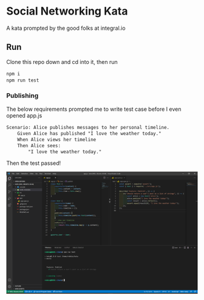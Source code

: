 # Social Networking Kata

A kata prompted by the good folks at integral.io

## Run

Clone this repo down and cd into it, then run
```bash
npm i 
npm run test
```

### Publishing

The below requirements prompted me to write test case before I even opened app.js
  
```
Scenario: Alice publishes messages to her personal timeline.   
    Given Alice has published "I love the weather today."
    When Alice views her timeline
    Then Alice sees:
        "I love the weather today."
```

Then the test passed!

![some TDD code](img/publish.png)